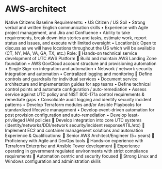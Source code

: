 # AWS-architect
Native Citizens  Baseline Requirements: • US Citizen / US Soil • Strong verbal and written English communication skills • Experience with Agile project management, and Jira and Confluence • Ability to take requirements, break down into stories and tasks, estimate work, report status and issues, and execute with limited oversight • Location(s): Open to discuss as we will have locations throughout the US which will be available (CT, NY, MA, VA, GA, TX, etc.)  Role:  Hands-on technical service development of UTC AWS Platform  Build and maintain AWS Landing Zone foundation • AWS GovCloud account structure and provisioning automation • Single Sign-on integration and automation • Network / network security integration and automation • Centralized logging and monitoring  Define controls and guardrails for individual services • Document service architecture and implementation guides for app teams • Define technical control points and automate configuration / auto-remediation • Assess service against UTC policy and NIST 800-171a control requirements &amp; remediate gaps • Consolidate audit logging and identify security incident patterns • Develop Terraform modules and/or Ansible Playbooks for standardized lifecycle management • Develop event-driven automation for post provision configuration and auto-remediation • Develop least-privileged IAM policies  Develop integration into core UTC systems (identity/networks/DDI/network security/incident response/ITIL/etc)  Implement EC2 and container management solutions and automation  Experience &amp; Qualifications:  Senior AWS Architect/Engineer (5+ years)  Proficiency with Agile and DevOps tools  Hands-on experience with Terraform Enterprise and Ansible Tower development  Experience operating in government regulated environments with strict compliance requirements  Automation centric and security focused  Strong Linux and Windows configuration and administration skills
